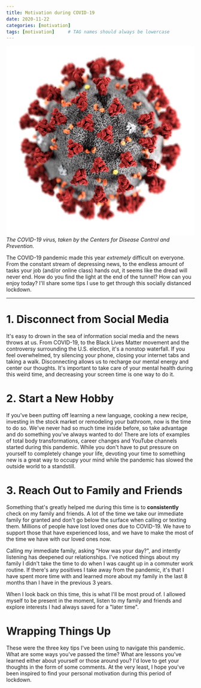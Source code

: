 ```yaml
---
title: Motivation during COVID-19
date: 2020-11-22
categories: [motivation]
tags: [motivation]     # TAG names should always be lowercase
---
```


![Image of COVID-19 strain](/assets/img/2020-11-22/COVID-19.jpg)
_The COVID-19 virus, taken by the Centers for Disease Control and Prevention._


The COVID-19 pandemic made this year *extremely* difficult on everyone. From the constant stream of depressing news, to the endless amount of tasks your job (and/or online class) hands out, it seems like the dread will never end. How do you find the light at the end of the tunnel? How can you enjoy today? I'll share some tips I use to get through this socially distanced lockdown.

___

# 1. Disconnect from Social Media

It's easy to drown in the sea of information social media and the news throws at us. From COVID-19, to the Black Lives Matter movement and the controversy surrounding the U.S. election, it's a nonstop waterfall. If you feel overwhelmed, try silencing your phone, closing your internet tabs and taking a walk. Disconnecting allows us to recharge our mental energy and center our thoughts. It's important to take care of your mental health during this weird time, and decreasing your screen time is one way to do it.

# 2. Start a New Hobby

If you've been putting off learning a new language, cooking a new recipe, investing in the stock market or remodeling your bathroom, now is the time to do so. We've never had so much time inside before, so take advantage and do something you've always wanted to do! There are lots of examples of total body transformations, career changes and YouTube channels started during this pandemic. While you don't have to put pressure on yourself to completely change your life, devoting your time to something new is a great way to occupy your mind while the pandemic has slowed the outside world to a standstill.

# 3. Reach Out to Family and Friends 

Something that's greatly helped me during this time is to **consistently** check on my family and friends. A lot of the time we take our immediate family for granted and don't go below the surface when calling or texting them. Millions of people have lost loved ones due to COVID-19. We have to support those that have experienced loss, and we have to make the most of the time we have with our loved ones now. 

Calling my immediate family, asking "How was your day?", and intently listening has deepened our relationships. I've noticed things about my family I didn't take the time to do when I was caught up in a commuter work routine. If there's any positives I take away from the pandemic, it's that I have spent more time with and learned more about my family in the last 8 months than I have in the previous 3 years.

When I look back on this time, this is what I'll be most proud of. I allowed myself to be present in the moment, listen to my family and friends and explore interests I had always saved for a "later time".

# Wrapping Things Up

These were the three key tips I've been using to navigate this pandemic. What are some ways you've passed the time? What are lessons you've learned either about yourself or those around you? I'd love to get your thoughts in the form of some comments. At the very least, I hope you've been inspired to find your personal motivation during this period of lockdown.
